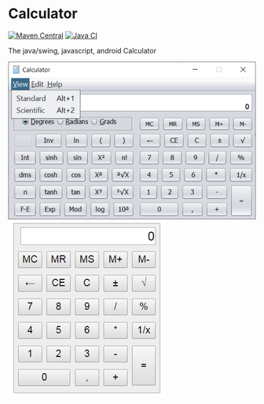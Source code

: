 # Calculator

[![Maven Central](https://img.shields.io/maven-central/v/com.github.arimardan108/Java-Calculator?style=flat-square)](https://central.sonatype.com/artifact/com.github.arimardan108/Java-Calculator/1.2)
[![Java CI](https://github.com/arimardan108/Java-Calculator/actions/workflows/maven.yml/badge.svg?branch=master)](https://github.com/arimardan108/Java-Calculator/actions/workflows/maven.yml)

The java/swing, javascript, android Calculator

[![Screen short](calc.png)](https://github.com/arimardan108/Java-Calculator)
[![Screen short](calc2.png)](http://arimardan108.github.io/Java-Calculator)

